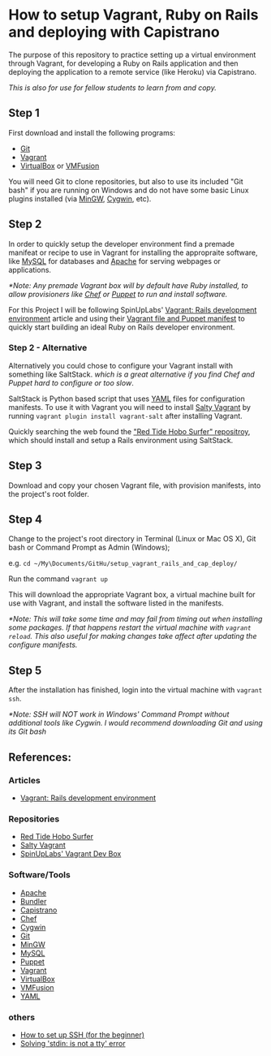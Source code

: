 How to setup Vagrant, Ruby on Rails and deploying with Capistrano
=======================================================================

The purpose of this repository to practice setting up a virtual 
environment through Vagrant, for developing a Ruby on Rails application 
and then deploying the application to a remote service (like Heroku) via 
Capistrano.

_This is also for use for fellow students to learn from and copy._


Step 1
---------------------------------------------------------------------
First download and install the following programs:
- [Git][]
- [Vagrant][]
- [VirtualBox][] or [VMFusion][]

You will need Git to clone repositories, but also to use its included 
"Git bash" if you are running on Windows and do not have some basic 
Linux plugins installed (via [MinGW][], [Cygwin][], etc).


Step 2
---------------------------------------------------------------------
In order to quickly setup the developer environment find a premade 
manifeat or recipe to use in Vagrant for installing the appropraite 
software, like [MySQL][] for databases and [Apache][] for serving 
webpages or applications.

_*Note: Any premade Vagrant box will by default have Ruby installed, to 
allow provisioners like [Chef][] or [Puppet][] to run and install 
software._

For this Project I will be following SpinUpLabs' 
[Vagrant: Rails development environment][] article and using their 
[Vagrant file and Puppet manifest][SpinUpLabs' Vagrant Dev Box] to 
quickly start building an ideal Ruby on Rails developer environment.


### Step 2 - Alternative
Alternatively you could chose to configure your Vagrant install with 
something like SaltStack. _which is a great alternative if you find Chef 
and Puppet hard to configure or too slow_. 

SaltStack is Python based script that uses [YAML][] files for 
configuration manifests. To use it with Vagrant you will need to install 
[Salty Vagrant][] by running ```vagrant plugin install vagrant-salt``` 
after installing Vagrant.

Quickly searching the web found the 
["Red Tide Hobo Surfer" repositroy][Red Tide Hobo Surfer], which should 
install and setup a Rails environment using SaltStack.


Step 3
---------------------------------------------------------------------
Download and copy your chosen Vagrant file, with provision manifests, 
into the project's root folder.


Step 4
---------------------------------------------------------------------
Change to the project's root directory in Terminal (Linux or Mac OS X), 
Git bash or Command Prompt as Admin (Windows); 

e.g. ```cd ~/My\Documents/GitHu/setup_vagrant_rails_and_cap_deploy/```

Run the command ```vagrant up```

This will download the appropriate Vagrant box, a virtual machine built 
for use with Vagrant, and install the software listed in the manifests. 

_*Note: This will take some time and may fail from timing out when 
installing some packages. If that happens restart the virtual machine 
with ```vagrant reload```. This also useful for making changes take 
affect after updating the configure manifests._


Step 5
---------------------------------------------------------------------
After the installation has finished, login into the virtual machine with
```vagrant ssh```.

_*Note: SSH will NOT work in Windows' Command Prompt without additional 
tools like Cygwin. I would recommend downloading Git and using its Git 
bash_



References:
---------------------------------------------------------------------
### Articles
- [Vagrant: Rails development environment][]

### Repositories
- [Red Tide Hobo Surfer][]
- [Salty Vagrant][]
- [SpinUpLabs' Vagrant Dev Box][]

### Software/Tools
- [Apache][]
- [Bundler][]
- [Capistrano][]
- [Chef][]
- [Cygwin][]
- [Git][]
- [MinGW][]
- [MySQL][]
- [Puppet][]
- [Vagrant][]
- [VirtualBox][]
- [VMFusion][]
- [YAML][]

### others
- [How to set up SSH (for the beginner)](http://inside.mines.edu/~gmurray/HowTo/sshNotes.html)
- [Solving 'stdin: is not a tty' error](http://tech.karbassi.com/2011/11/09/stdin-is-not-a-tty/)


[Vagrant: Rails development environment]: http://www.spinuplabs.com/posts/vagrant-rails-development-environment

[Red Tide Hobo Surfer]: https://github.com/geopet/red-tide-hobo-surfer
[Salty Vagrant]: https://github.com/saltstack/salty-vagrant
[SpinUpLabs' Vagrant Dev Box]: https://github.com/redsparklabs/spinuplabs-vagrant-dev-box

[Apache]:     http://www.apache.org/                 "Apache"
[Bundler]:    http://bundler.io/                     "Bundler"
[Capistrano]: http://www.capistranorb.com/           "Capistrano"
[Chef]:       http://www.opscode.com/chef/           "Chef"
[Cygwin]:     http://www.cygwin.com/                 "Cygwin"
[Git]:        http://git-scm.com/                    "Git"
[MinGW]:      http://www.mingw.org/                  "MinGW32"
[MySQL]:      http://www.mysql.com/                  "MySQL"
[Puppet]:     http://puppetlabs.com/                 "Puppet"
[Vagrant]:    http://www.vagrantup.com/              "Vagrant"
[VirtualBox]: https://www.virtualbox.org/            "VirtualBox"
[VMFusion]:   http://www.vmware.com/products/fusion/ "VMFusion"
[YAML]:       http://yaml.org/                       "YAML"